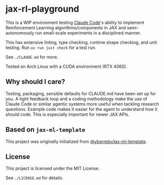# jax-rl-playground

This is a WIP environment testing [Claude Code](https://docs.anthropic.com/en/docs/claude-code/overview)'s ability to implement Reinforcement Learning algorithms/components in JAX and semi-autonomously run small-scale experiments in a disciplined manner.

This has extensive linting, type checking, runtime shape checking, and unit testing.
Run `uv run just check` for a test run.

See `./CLAUDE.md` for more.

Tested on Arch Linux with a CUDA environment (RTX 4060).

## Why should I care?

Testing, packaging, sensible defaults for CLAUDE.md have been set up for you.
A tight feedback loop and a coding methodology make the use of Claude Code or similar agentic systems more useful when tackling research questions.
Example code makes it easier for the agent to understand how it should code. This is especially important for newer JAX APIs.

## Based on `jax-ml-template`

This project was originally initialized from [@yberreby/jax-ml-template](https://github.com/yberreby/jax-ml-template).

## License

This project is licensed under the MIT License.

See `./LICENSE.md` for details.
